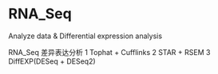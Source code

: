# RNA_Seq
Analyze data &amp; Differential expression analysis

RNA_Seq 差异表达分析 
1 Tophat + Cufflinks
2 STAR + RSEM
3 DiffEXP(DESeq + DESeq2)
